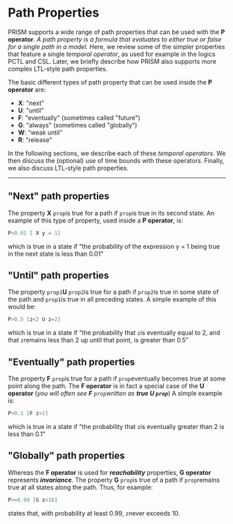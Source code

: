 # Path Properties

PRISM supports a wide range of path properties that can be used with the **P operator**. *A path property is a formula that evaluates to either true or false for a single path in a model.* Here, we review some of the simpler properties that feature a single *temporal operator*, as used for example in the logics PCTL and CSL. Later, we briefly describe how PRISM also supports more complex LTL-style path properties.

The basic different types of path property that can be used inside the **P operator** are:

- **X**: "next"
- **U**: "until"
- **F**: "eventually" (sometimes called "future")
- **G**: "always" (sometimes called "globally")
- **W**: "weak until"
- **R**: "release"

In the following sections, we describe each of these *temporal operators*. We then discuss the (optional) use of time bounds with these operators. Finally, we also discuss LTL-style path properties.


---
## "Next" path properties

The property **X** `prop`is true for a path if `prop`is true in its second state. An example of this type of property, used inside a **P operator**, is:


```c
P<0.01 [ X y = 1]
```

which is true in a state if "the probability of the expression y = 1 being true in the next state is less than 0.01"

## "Until" path properties

The property `prop1`**U** `prop2`is true for a path if `prop2`is true in some state of the path and `prop1`is true in all preceding states. A simple example of this would be:


```c
P>0.5 [z<2 U z=2]
```

which is true in a state if "the probability that `z`is eventually equal to 2, and that `z`remains less than 2 up until that point, is greater than 0.5"

## "Eventually" path properties

The property **F** `prop`is true for a path if `prop`eventually becomes true at some point along the path. The **F operator** is in fact a special case of the **U operator** (*you will often see **F** `prop`written as **true U `prop`***) A simple example is:


```c
P<0.1 [F z>2]
```

which is true in a state if "the probability that `z`is eventually greater than 2 is less than 0.1"

## "Globally" path properties

Whereas the **F operator** is used for ***reachability*** properties, **G operator** represents ***invariance***. The property **G** `prop`is true of a path if `prop`remains true at all states along the path. Thus, for example:


```c
P>=0.99 [G z<10]
```

states that, with probability at least 0.99, `z`never exceeds 10.

